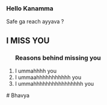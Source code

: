 <h3> Hello Kanamma</h3>
<p> Safe ga reach ayyava ?</p>
<h2>I MISS YOU </h2>
<ol>
<h3>Reasons behind missing you</h3>  
    <li>I ummahhhh you  </li>
    <li>I ummaahhhhhhhhhhh you </li>   
    <li>I ummahhhhhhhhhhhhhhhh you </li>
</ol>
# Bhavya
